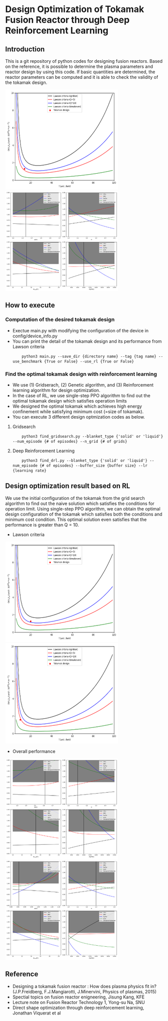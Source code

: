 # Design Optimization of Tokamak Fusion Reactor through Deep Reinforcement Learning
## Introduction
This is a git repository of python codes for designing fusion reactors. Based on the reference, it is possible to determine the plasma parameters and reactor design by using this code. If basic quantities are determined, the reactor parameters can be computed and it is able to check the validity of the tokamak design. 

<div>
    <p float = 'left'>
        <img src="/results/reference_lawson.png"  width="360" height="320">
        <img src="/results/reference_overall.png"  width="360" height="320">
    </p>
</div>

## How to execute
### Computation of the desired tokamak design
- Exectue main.py with modifying the configuration of the device in config/device_info.py
- You can print the detail of the tokamak design and its performance from Lawson criteria
    ```
        python3 main.py --save_dir {directory name} --tag {tag name} --use_benchmark {True or False} --use_rl {True or False}
    ```
### Find the optimal tokamak design with reinforcement learning
- We use (1) Gridserach, (2) Genetic algorithm, and (3) Reinforcement learning algorithm for design optimization.
- In the case of RL, we use single-step PPO algorithm to find out the optimal tokamak design which satisfies operation limits
- We designed the optimal tokamak which achieves high energy confinement while satisfying minimum cost (=size of tokamak).
- You can execute 3 different design optmization codes as below.

1. Gridsearch
    ```
        python3 find_gridsearch.py --blanket_type {'solid' or 'liquid'} --num_episode {# of episodes} --n_grid {# of grids}
    ```

2. Deep Reinforcement Learning
    ```
        python3 find_drl.py --blanket_type {'solid' or 'liquid'} --num_episode {# of episodes} --buffer_size {buffer size} --lr {learning rate}
    ```

## Design optimization result based on RL
We use the initial configuration of the tokamak from the grid search algorithm to find out the naive solution which satisfies the conditions for operation limit. Using single-step PPO algorithm, we can obtain the optimal design configuration of the tokamak which satisfies both the conditions and minimum cost condition. This optimal solution even satisfies that the performance is greater than Q = 10.
- Lawson criteria 
<div>
    <p float = 'left'>
        <img src="/results/project_lawson.png"  width="360" height="320">
        <img src="/results/ppo_lawson.png"  width="360" height="320">
    </p>
</div>

- Overall performance
<div>
    <p float = 'left'>
        <img src="/results/project_overall.png"  width="360" height="320">
        <img src="/results/ppo_overall.png"  width="360" height="320">
    </p>
</div>

## Reference
- Designing a tokamak fusion reactor : How does plasma physics fit in? (J.P.Freidberg, F.J.Mangiarotti, J.Minervini, Physics of plasmas, 2015)
- Spectial topics on fusion reactor enigneering, Jisung Kang, KFE
- Lecture note on Fusion Reactor Technology 1, Yong-su Na, SNU
- Direct shape optimization through deep reinforcement learning, Jonathan Viquerat et al